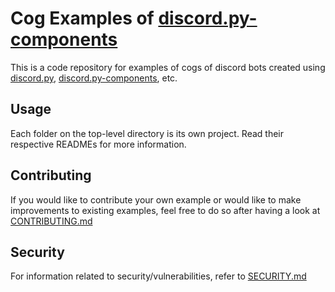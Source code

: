 # Cog Examples of [discord.py-components](https://github.com/kiki7000/discord.py-components)

This is a code repository for examples of cogs of discord bots created using [discord.py](), [discord.py-components](https://github.com/kiki7000/discord.py-components), etc.

## Usage

Each folder on the top-level directory is its own project. Read their respective READMEs for more information.

## Contributing
If you would like to contribute your own example or would like to make improvements to existing examples, feel free to do so after having a look at [CONTRIBUTING.md](https://github.com/Elektron-blip/cog-components-examples/blob/main/CONTRIBUTING.md)

## Security
For information related to security/vulnerabilities, refer to [SECURITY.md](https://github.com/Elektron-blip/cog-components-examples/blob/main/SECURITY.md)
